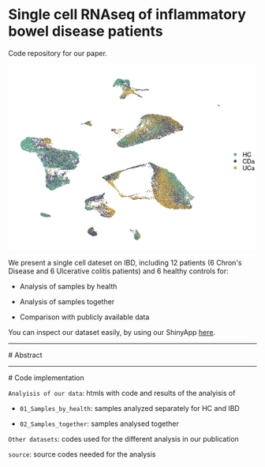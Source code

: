 # Single cell RNAseq of inflammatory bowel disease patients

Code repository for our paper.

![](UMAP_tog_void.jpeg)

We present a single cell dateset on IBD, including 12 patients (6 Chron's Disease and 6 Ulcerative colitis patients) and 6 healthy controls for:

-   Analysis of samples by health

-   Analysis of samples together

-   Comparison with publicly available data

You can inspect our dataset easily, by using our ShinyApp [here](https://www.google.com/). 
<hr/>
# Abstract

<hr/>
# Code implementation

`Analyisis of our data`: htmls with code and results of the analyisis of

  - `01_Samples_by_health`: samples analyzed separately for HC and IBD
  
  - `02_Samples_together`: samples analysed together
  
`Other datasets`: codes used for the different analysis in our publication

`source`: source codes needed for the analysis
